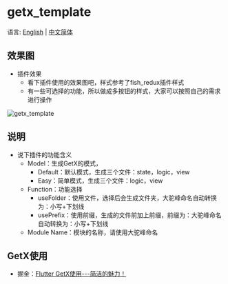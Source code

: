 # getx_template

语言: [English](https://github.com/fluttercandies/flutter_smart_dialog/blob/master/README.md) | [中文简体](https://github.com/fluttercandies/flutter_smart_dialog/blob/master/doc/README-ZH.md)

## 效果图

- 插件效果 
  - 看下插件使用的效果图吧，样式参考了fish_redux插件样式
  - 有一些可选择的功能，所以做成多按钮的样式，大家可以按照自己的需求进行操作

![getx_template](https://cdn.jsdelivr.net/gh/CNAD666/MyData/pic/flutter/blog/getx_plugin_show.gif)

## 说明

- 说下插件的功能含义
  - Model：生成GetX的模式，
    - Default：默认模式，生成三个文件：state，logic，view
    - Easy：简单模式，生成三个文件：logic，view
  - Function：功能选择
    - useFolder：使用文件，选择后会生成文件夹，大驼峰命名自动转换为：小写+下划线
    - usePrefix：使用前缀，生成的文件前加上前缀，前缀为：大驼峰命名自动转换为：小写+下划线
  - Module Name：模块的名称，请使用大驼峰命名

## GetX使用

- 掘金：[Flutter GetX使用---简洁的魅力！](https://juejin.cn/post/6924104248275763208)